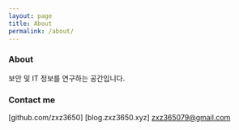 ```yaml
---
layout: page
title: About
permalink: /about/
---
```

### About

보안 및 IT 정보를 연구하는 공간입니다.

### Contact me
[github.com/zxz3650]
[blog.zxz3650.xyz]
[zxz365079@gmail.com](mailto:zxz3650@gmail.com)